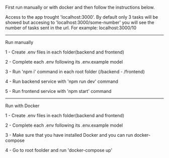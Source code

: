 First run manually or with docker and then follow the instructions below.

Access to the app trought 'localhost:3000'. By default only 3 tasks will be showed but accesing to 'localhost:3000/some-number' you will see the number of tasks sent in the url. For example: localhost:3000/10

----------------------------------------------------------

Run manually

1 - Create .env files in each folder(backend and frontend)

2 - Complete each .env following its .env.example model

3 - Run 'npm i' command in each root folder (/backend - /frontend)

4 - Run backend service with 'npm run dev' command

5 - Run frontend service with 'npm start' command

----------------------------------------------------------

Run with Docker

1 - Create .env files in each folder(backend and frontend)

2 - Complete each .env following its .env.example model

3 - Make sure that you have installed Docker and you can run docker-compose

4 - Go to root foolder and run 'docker-compose up'
